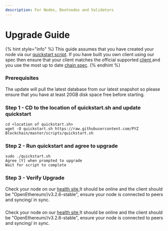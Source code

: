 ```yaml
---
description: For Nodes, Bootnodes and Validators
---
```


# Upgrade Guide

{% hint style="info" %}
This guide assumes that you have created your node via our [quickstart script](https://github.com/PYZio/PYZ-network/blob/master/scripts/quickstart.sh). If you have built you own client using our spec then ensure that your client matches the official supported [client ](https://github.com/PYZio/PYZ-network/blob/master/Dockerfile#L23)and you use the most up to date [chain spec](https://github.com/PYZio/PYZ-network/blob/master/config/spec.json).
{% endhint %}

### Prerequisites

The update will pull the latest database from our latest snapshot so please ensure that you have at least 20GB disk space free before starting.

### Step 1 - CD to the location of quickstart.sh and update quickstart

```
cd <location of quickstart.sh>
wget -O quickstart.sh https://raw.githubusercontent.com/PYZ Blockchain/master/scripts/quickstart.sh
```

### Step 2 - Run quickstart and agree to upgrade

```
sudo ./quickstart.sh
Agree [Y] when prompted to upgrade
Wait for script to complete
```

### Step 3 - Verify Upgrade

Check your node on our [health site ](https://status.payscan.live)It should be online and the client should be "OpenEthereum//v3.2.6-stable", ensure your node is connected to peers and syncing/ in sync.

### &#x20;<a href="#step-3-verify-upgrade" id="step-3-verify-upgrade"></a>

Check your node on our [health site ](https://status.payscan.live/)It should be online and the client should be "OpenEthereum//v3.2.6-stable", ensure your node is connected to peers and syncing/ in sync.
